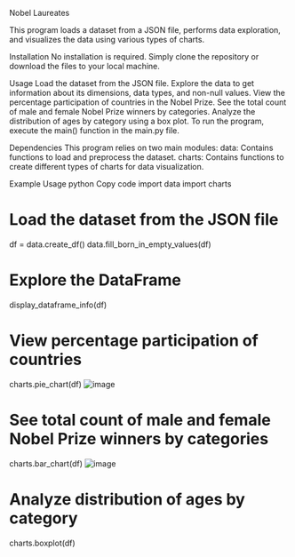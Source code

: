 Nobel Laureates

This program loads a dataset from a JSON file, performs data exploration, and visualizes the data using various types of charts.

Installation
No installation is required. Simply clone the repository or download the files to your local machine.

Usage
Load the dataset from the JSON file.
Explore the data to get information about its dimensions, data types, and non-null values.
View the percentage participation of countries in the Nobel Prize.
See the total count of male and female Nobel Prize winners by categories.
Analyze the distribution of ages by category using a box plot.
To run the program, execute the main() function in the main.py file.

Dependencies
This program relies on two main modules:
data: Contains functions to load and preprocess the dataset.
charts: Contains functions to create different types of charts for data visualization.

Example Usage
python
Copy code
import data
import charts

# Load the dataset from the JSON file
df = data.create_df()
data.fill_born_in_empty_values(df)

# Explore the DataFrame
display_dataframe_info(df)

# View percentage participation of countries
charts.pie_chart(df)
![image](https://github.com/adrgryn/Nobel_Laureates_hs/assets/87693497/cb3f3b6b-f2d7-47c5-ab19-064e08493d39)

# See total count of male and female Nobel Prize winners by categories
charts.bar_chart(df)
![image](https://github.com/adrgryn/Nobel_Laureates_hs/assets/87693497/48bbdf8e-755b-43f2-bbed-dc60817c718a)

# Analyze distribution of ages by category
charts.boxplot(df)
